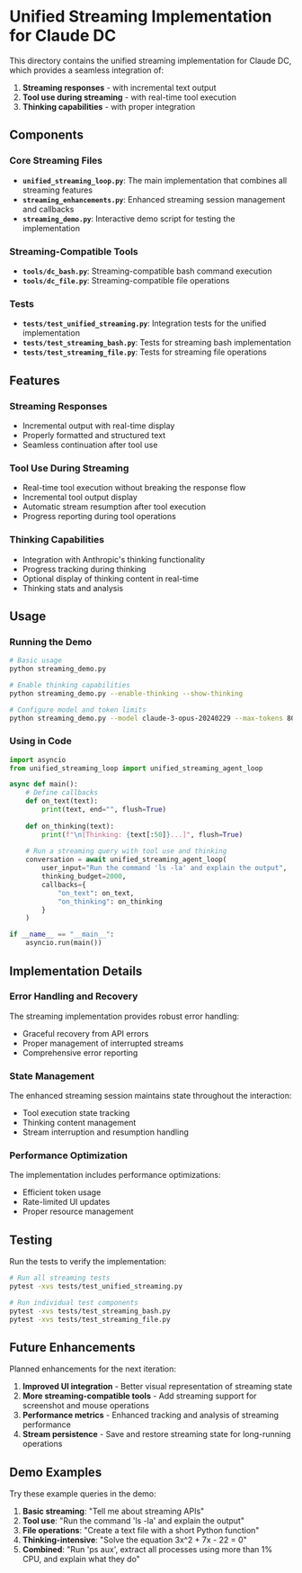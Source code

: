 # Unified Streaming Implementation for Claude DC

This directory contains the unified streaming implementation for Claude DC, which provides a seamless integration of:

1. **Streaming responses** - with incremental text output
2. **Tool use during streaming** - with real-time tool execution
3. **Thinking capabilities** - with proper integration

## Components

### Core Streaming Files

- **`unified_streaming_loop.py`**: The main implementation that combines all streaming features
- **`streaming_enhancements.py`**: Enhanced streaming session management and callbacks
- **`streaming_demo.py`**: Interactive demo script for testing the implementation

### Streaming-Compatible Tools

- **`tools/dc_bash.py`**: Streaming-compatible bash command execution
- **`tools/dc_file.py`**: Streaming-compatible file operations

### Tests

- **`tests/test_unified_streaming.py`**: Integration tests for the unified implementation
- **`tests/test_streaming_bash.py`**: Tests for streaming bash implementation
- **`tests/test_streaming_file.py`**: Tests for streaming file operations

## Features

### Streaming Responses

- Incremental output with real-time display
- Properly formatted and structured text
- Seamless continuation after tool use

### Tool Use During Streaming

- Real-time tool execution without breaking the response flow
- Incremental tool output display
- Automatic stream resumption after tool execution
- Progress reporting during tool operations

### Thinking Capabilities

- Integration with Anthropic's thinking functionality
- Progress tracking during thinking
- Optional display of thinking content in real-time
- Thinking stats and analysis

## Usage

### Running the Demo

```bash
# Basic usage
python streaming_demo.py

# Enable thinking capabilities
python streaming_demo.py --enable-thinking --show-thinking

# Configure model and token limits
python streaming_demo.py --model claude-3-opus-20240229 --max-tokens 8000 --thinking-budget 4000
```

### Using in Code

```python
import asyncio
from unified_streaming_loop import unified_streaming_agent_loop

async def main():
    # Define callbacks
    def on_text(text):
        print(text, end="", flush=True)
    
    def on_thinking(text):
        print(f"\n[Thinking: {text[:50]}...]", flush=True)
    
    # Run a streaming query with tool use and thinking
    conversation = await unified_streaming_agent_loop(
        user_input="Run the command 'ls -la' and explain the output",
        thinking_budget=2000,
        callbacks={
            "on_text": on_text,
            "on_thinking": on_thinking
        }
    )

if __name__ == "__main__":
    asyncio.run(main())
```

## Implementation Details

### Error Handling and Recovery

The streaming implementation provides robust error handling:

- Graceful recovery from API errors
- Proper management of interrupted streams
- Comprehensive error reporting

### State Management

The enhanced streaming session maintains state throughout the interaction:

- Tool execution state tracking
- Thinking content management
- Stream interruption and resumption handling

### Performance Optimization

The implementation includes performance optimizations:

- Efficient token usage
- Rate-limited UI updates
- Proper resource management

## Testing

Run the tests to verify the implementation:

```bash
# Run all streaming tests
pytest -xvs tests/test_unified_streaming.py

# Run individual test components
pytest -xvs tests/test_streaming_bash.py
pytest -xvs tests/test_streaming_file.py
```

## Future Enhancements

Planned enhancements for the next iteration:

1. **Improved UI integration** - Better visual representation of streaming state
2. **More streaming-compatible tools** - Add streaming support for screenshot and mouse operations
3. **Performance metrics** - Enhanced tracking and analysis of streaming performance
4. **Stream persistence** - Save and restore streaming state for long-running operations

## Demo Examples

Try these example queries in the demo:

1. **Basic streaming**: "Tell me about streaming APIs"
2. **Tool use**: "Run the command 'ls -la' and explain the output"
3. **File operations**: "Create a text file with a short Python function"
4. **Thinking-intensive**: "Solve the equation 3x^2 + 7x - 22 = 0"
5. **Combined**: "Run 'ps aux', extract all processes using more than 1% CPU, and explain what they do"